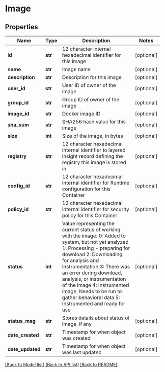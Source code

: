 # Image

## Properties
Name | Type | Description | Notes
------------ | ------------- | ------------- | -------------
**id** | **str** | 12 character internal hexadecimal identifier for this image | [optional] 
**name** | **str** | Image name | [optional] 
**description** | **str** | Description for this image | [optional] 
**user_id** | **str** | User ID of owner of the image | [optional] 
**group_id** | **str** | Group ID of owner of the image | [optional] 
**image_id** | **str** | Docker image ID | [optional] 
**sha_sum** | **str** | SHA256 hash value for this image | [optional] 
**size** | **int** | Size of the image, in bytes | [optional] 
**registry** | **str** | 12 character hexadecimal internal identifier to layered insight record defining the registry this image is stored in | [optional] 
**config_id** | **str** | 12 character hexadecimal internal identifier for Runtime configuration for this Container | [optional] 
**policy_id** | **str** | 12 character hexadecimal internal identifier for security policy for this Container | [optional] 
**status** | **int** | Value representing the current status of working with the image: 0: Added to system, but not yet analyzed 1: Processing - preparing for download 2: Downloading for analysis and instrumentation 3: There was an error during download, analysis, or instrumentation of the image 4: Instrumented image; Needs to be run to gather behavioral data 5: Instrumented and ready for use | [optional] 
**status_msg** | **str** | Stores details about status of image, if any | [optional] 
**date_created** | **str** | Timestamp for when object was created | [optional] 
**date_updated** | **str** | Timestamp for when object was last updated | [optional] 

[[Back to Model list]](../README.md#documentation-for-models) [[Back to API list]](../README.md#documentation-for-api-endpoints) [[Back to README]](../README.md)


